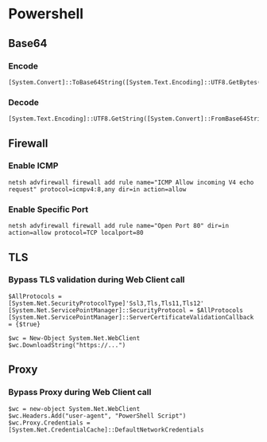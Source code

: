 # Powershell
## Base64
### Encode
```
[System.Convert]::ToBase64String([System.Text.Encoding]::UTF8.GetBytes("MY_PLAIN_TEXT"))
```
### Decode
```
[System.Text.Encoding]::UTF8.GetString([System.Convert]::FromBase64String("MY_ENCODED_TEXT"))
```
## Firewall
### Enable ICMP
```
netsh advfirewall firewall add rule name="ICMP Allow incoming V4 echo request" protocol=icmpv4:8,any dir=in action=allow
```
### Enable Specific Port
```
netsh advfirewall firewall add rule name="Open Port 80" dir=in action=allow protocol=TCP localport=80
```
## TLS
### Bypass TLS validation during Web Client call
```
$AllProtocols = [System.Net.SecurityProtocolType]'Ssl3,Tls,Tls11,Tls12'
[System.Net.ServicePointManager]::SecurityProtocol = $AllProtocols
[System.Net.ServicePointManager]::ServerCertificateValidationCallback = {$true}

$wc = New-Object System.Net.WebClient
$wc.DownloadString("https://...")
```
## Proxy
### Bypass Proxy during Web Client call
```
$wc = new-object System.Net.WebClient
$wc.Headers.Add("user-agent", "PowerShell Script")
$wc.Proxy.Credentials = [System.Net.CredentialCache]::DefaultNetworkCredentials
```
